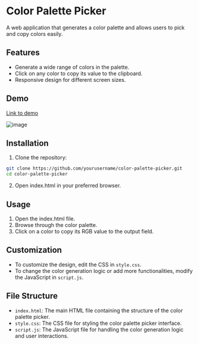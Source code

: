 # Color Palette Picker
A web application that generates a color palette and allows users to pick and copy colors easily.

## Features
- Generate a wide range of colors in the palette.
- Click on any color to copy its value to the clipboard.
- Responsive design for different screen sizes.

## Demo
[Link to demo](https://codepen.io/Shravan-Dalavi/pen/bGPqXVz)
<br>

![image](https://github.com/user-attachments/assets/66d55a21-bd85-476c-aae0-dbaab83c536a)

## Installation
1. Clone the repository:
```bash
git clone https://github.com/yourusername/color-palette-picker.git
cd color-palette-picker
```
2. Open index.html in your preferred browser.

## Usage
1. Open the index.html file.
2. Browse through the color palette.
3. Click on a color to copy its RGB value to the output field.
## Customization
- To customize the design, edit the CSS in `style.css`.
- To change the color generation logic or add more functionalities, modify the JavaScript in `script.js`.
## File Structure
- `index.html`: The main HTML file containing the structure of the color palette picker.
- `style.css`: The CSS file for styling the color palette picker interface.
- `script.js`: The JavaScript file for handling the color generation logic and user interactions.
